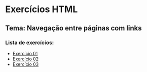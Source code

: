 # Exercícios HTML

## Tema: Navegação entre páginas com links

### Lista de exercícios:
- [Exercício 01](.aula18/../pages/exercicio-link01.html)
- [Exercício 02](.aula18/../pages/exercicio-link02.html)
- [Exercício 03](.aula18/../pages/exercicio-link03.html)